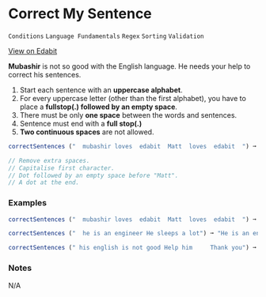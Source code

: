 # Correct My Sentence

`Conditions` `Language Fundamentals` `Regex` `Sorting` `Validation`

[View on Edabit](https://edabit.com/challenge/H4ZG2vFZLzK4vo8MM)

**Mubashir** is not so good with the English language. He needs your help to correct his sentences.

1.  Start each sentence with an **uppercase alphabet**.
2.  For every uppercase letter (other than the first alphabet), you have to place a **fullstop(.) followed by an empty space**.
3.  There must be only **one space** between the words and sentences.
4.  Sentence must end with a **full stop(.)**
5.  **Two continuous spaces** are not allowed.

```js
correctSentences ("  mubashir loves  edabit  Matt  loves  edabit  ") ➞ "Mubashir loves edabit. Matt loves edabit."

// Remove extra spaces.
// Capitalise first character.
// Dot followed by an empty space before "Matt".
// A dot at the end.
```

### Examples

```js
correctSentences ("  mubashir loves  edabit  Matt  loves  edabit  ") ➞ "Mubashir loves edabit. Matt loves edabit."

correctSentences ("  he is an engineer He sleeps a lot") ➞ "He is an engineer. He sleeps a lot."

correctSentences (" his english is not good Help him     Thank you") ➞ "His english is not good. Help him. Thank you."
```

### Notes

N/A
